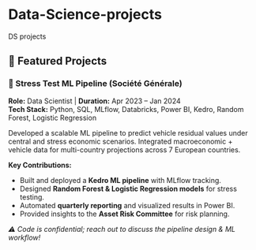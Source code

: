 # Data-Science-projects
DS projects
## 📂 Featured Projects  

### 🚗 Stress Test ML Pipeline (Société Générale)  
**Role:** Data Scientist | **Duration:** Apr 2023 – Jan 2024  
**Tech Stack:** Python, SQL, MLflow, Databricks, Power BI, Kedro, Random Forest, Logistic Regression  

Developed a scalable ML pipeline to predict vehicle residual values under central and stress economic scenarios. Integrated macroeconomic + vehicle data for multi-country projections across 7 European countries.  

**Key Contributions:**  
- Built and deployed a **Kedro ML pipeline** with MLflow tracking.  
- Designed **Random Forest & Logistic Regression models** for stress testing.  
- Automated **quarterly reporting** and visualized results in Power BI.  
- Provided insights to the **Asset Risk Committee** for risk planning.  

*⚠️ Code is confidential; reach out to discuss the pipeline design & ML workflow!*
